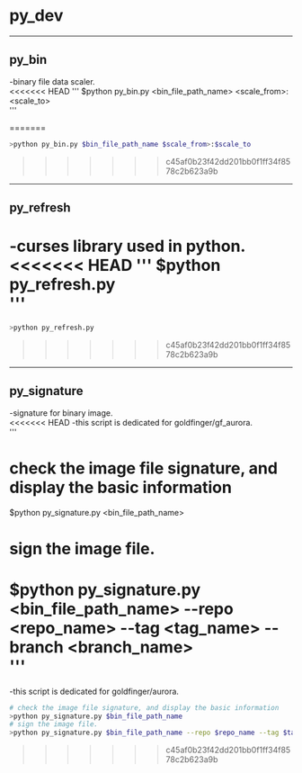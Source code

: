 # py_dev  

---
## py_bin  
-binary file data scaler.  
<<<<<<< HEAD
'''
$python py_bin.py <bin_file_path_name> <scale_from>:<scale_to>  
'''

=======
```bash
>python py_bin.py $bin_file_path_name $scale_from>:$scale_to
```
>>>>>>> c45af0b23f42dd201bb0f1ff34f8578c2b623a9b

---
## py_refresh
-curses library used in python.  
<<<<<<< HEAD
'''
$python py_refresh.py  
'''
=======
```bash
>python py_refresh.py
```
>>>>>>> c45af0b23f42dd201bb0f1ff34f8578c2b623a9b

---
## py_signature
-signature for binary image.  
<<<<<<< HEAD
-this script is dedicated for goldfinger/gf_aurora.   
'''
# check the image file signature, and display the basic information  
$python py_signature.py <bin_file_path_name>  
# sign the image file.  
$python py_signature.py <bin_file_path_name> --repo <repo_name> --tag <tag_name> --branch <branch_name>  
'''
=======
-this script is dedicated for goldfinger/aurora.   
```bash
# check the image file signature, and display the basic information  
>python py_signature.py $bin_file_path_name  
# sign the image file.  
>python py_signature.py $bin_file_path_name --repo $repo_name --tag $tag_name --branch $branch_name
```
>>>>>>> c45af0b23f42dd201bb0f1ff34f8578c2b623a9b
